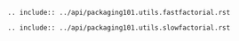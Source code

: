 ```{eval-rst}
.. include:: ../api/packaging101.utils.fastfactorial.rst
```

```{eval-rst}
.. include:: ../api/packaging101.utils.slowfactorial.rst
```

